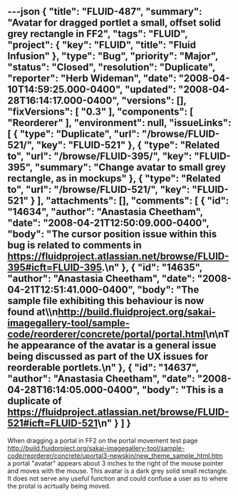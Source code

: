 ---json
{
  "title": "FLUID-487",
  "summary": "Avatar for dragged portlet a small, offset  solid grey rectangle in FF2",
  "tags": "FLUID",
  "project": {
    "key": "FLUID",
    "title": "Fluid Infusion"
  },
  "type": "Bug",
  "priority": "Major",
  "status": "Closed",
  "resolution": "Duplicate",
  "reporter": "Herb Wideman",
  "date": "2008-04-10T14:59:25.000-0400",
  "updated": "2008-04-28T16:14:17.000-0400",
  "versions": [],
  "fixVersions": [
    "0.3"
  ],
  "components": [
    "Reorderer"
  ],
  "environment": null,
  "issueLinks": [
    {
      "type": "Duplicate",
      "url": "/browse/FLUID-521/",
      "key": "FLUID-521"
    },
    {
      "type": "Related to",
      "url": "/browse/FLUID-395/",
      "key": "FLUID-395",
      "summary": "Change avatar to small grey rectangle, as in mockups"
    },
    {
      "type": "Related to",
      "url": "/browse/FLUID-521/",
      "key": "FLUID-521"
    }
  ],
  "attachments": [],
  "comments": [
    {
      "id": "14634",
      "author": "Anastasia Cheetham",
      "date": "2008-04-21T12:50:09.000-0400",
      "body": "The cursor position issue within this bug is related to comments in <https://fluidproject.atlassian.net/browse/FLUID-395#icft=FLUID-395>.\n"
    },
    {
      "id": "14635",
      "author": "Anastasia Cheetham",
      "date": "2008-04-21T12:51:41.000-0400",
      "body": "The sample file exhibiting this behaviour is now found at\\\n<http://build.fluidproject.org/sakai-imagegallery-tool/sample-code/reorderer/concrete/portal/portal.html>\n\nThe appearance of the avatar is a general issue being discussed as part of the UX issues for reorderable portlets.\n"
    },
    {
      "id": "14637",
      "author": "Anastasia Cheetham",
      "date": "2008-04-28T16:14:05.000-0400",
      "body": "This is a duplicate of <https://fluidproject.atlassian.net/browse/FLUID-521#icft=FLUID-521>\n"
    }
  ]
}
---
When dragging a portal in FF2 on the portal movement test page\
<http://build.fluidproject.org/sakai-imagegallery-tool/sample-code/reorderer/concrete/uportal3-newskin/new_theme_sample_html.htm>\
a portal "avatar" appears about 3 inches to the right of the mouse pointer and moves with the mouse. This avatar is a dark grey solid small rectangle. It does not serve any useful function and could confuse a user as to where the protal is acrtually being moved.

        